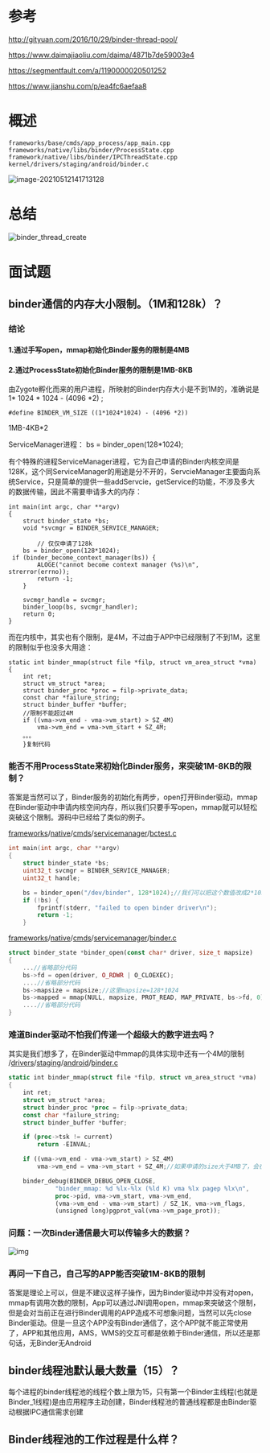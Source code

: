 # 参考

http://gityuan.com/2016/10/29/binder-thread-pool/



https://www.daimajiaoliu.com/daima/4871b7de59003e4



https://segmentfault.com/a/1190000020501252

https://www.jianshu.com/p/ea4fc6aefaa8





# 概述

```
frameworks/base/cmds/app_process/app_main.cpp
frameworks/native/libs/binder/ProcessState.cpp
framework/native/libs/binder/IPCThreadState.cpp
kernel/drivers/staging/android/binder.c
```



![image-20210512141713128](https://cdn.jsdelivr.net/gh/wp3355168/Typora-Picgo-Gitee/img/20210512141713.png)



# 总结



![binder_thread_create](https://cdn.jsdelivr.net/gh/wp3355168/Typora-Picgo-Gitee/img/20210404224753.jpg)

# 面试题

## binder通信的内存大小限制。（1M和128k）？

### 结论

#### 1.通过手写open，mmap初始化Binder服务的限制是4MB

#### 2.通过ProcessState初始化Binder服务的限制是1MB-8KB





由Zygote孵化而来的用户进程，所映射的Binder内存大小是不到1M的，准确说是 1* 1024 * 1024 - (4096 *2) ;

```
#define BINDER_VM_SIZE ((1*1024*1024) - (4096 *2))
```

1MB-4KB*2





ServiceManager进程：    bs = binder_open(128*1024); 

有个特殊的进程ServiceManager进程，它为自己申请的Binder内核空间是128K，这个同ServiceManager的用途是分不开的，ServcieManager主要面向系统Service，只是简单的提供一些addServcie，getService的功能，不涉及多大的数据传输，因此不需要申请多大的内存：

```
int main(int argc, char **argv)
{
    struct binder_state *bs;
    void *svcmgr = BINDER_SERVICE_MANAGER;

        // 仅仅申请了128k
    bs = binder_open(128*1024);
 if (binder_become_context_manager(bs)) {
        ALOGE("cannot become context manager (%s)\n", strerror(errno));
        return -1;
    }

    svcmgr_handle = svcmgr;
    binder_loop(bs, svcmgr_handler);
    return 0;
}    
```



而在内核中，其实也有个限制，是4M，不过由于APP中已经限制了不到1M，这里的限制似乎也没多大用途：

```
static int binder_mmap(struct file *filp, struct vm_area_struct *vma)
{
    int ret;
    struct vm_struct *area;
    struct binder_proc *proc = filp->private_data;
    const char *failure_string;
    struct binder_buffer *buffer;
    //限制不能超过4M
    if ((vma->vm_end - vma->vm_start) > SZ_4M)
        vma->vm_end = vma->vm_start + SZ_4M;
    。。。
    }复制代码
```



### 能否不用ProcessState来初始化Binder服务，来突破1M-8KB的限制？

答案是当然可以了，Binder服务的初始化有两步，open打开Binder驱动，mmap在Binder驱动中申请内核空间内存，所以我们只要手写open，mmap就可以轻松突破这个限制。源码中已经给了类似的例子。

[frameworks](https://links.jianshu.com/go?to=http%3A%2F%2Fandroidxref.com%2F9.0.0_r3%2Fxref%2Fframeworks%2F)/[native](https://links.jianshu.com/go?to=http%3A%2F%2Fandroidxref.com%2F9.0.0_r3%2Fxref%2Fframeworks%2Fnative%2F)/[cmds](https://links.jianshu.com/go?to=http%3A%2F%2Fandroidxref.com%2F9.0.0_r3%2Fxref%2Fframeworks%2Fnative%2Fcmds%2F)/[servicemanager](https://links.jianshu.com/go?to=http%3A%2F%2Fandroidxref.com%2F9.0.0_r3%2Fxref%2Fframeworks%2Fnative%2Fcmds%2Fservicemanager%2F)/[bctest.c](https://links.jianshu.com/go?to=http%3A%2F%2Fandroidxref.com%2F9.0.0_r3%2Fxref%2Fframeworks%2Fnative%2Fcmds%2Fservicemanager%2Fbctest.c)



```cpp
int main(int argc, char **argv)
{
    struct binder_state *bs;
    uint32_t svcmgr = BINDER_SERVICE_MANAGER;
    uint32_t handle;

    bs = binder_open("/dev/binder", 128*1024);//我们可以把这个数值改成2*1024*1024就可以突破这个限制了
    if (!bs) {
        fprintf(stderr, "failed to open binder driver\n");
        return -1;
    }
```

[frameworks](https://links.jianshu.com/go?to=http%3A%2F%2Fandroidxref.com%2F9.0.0_r3%2Fxref%2Fframeworks%2F)/[native](https://links.jianshu.com/go?to=http%3A%2F%2Fandroidxref.com%2F9.0.0_r3%2Fxref%2Fframeworks%2Fnative%2F)/[cmds](https://links.jianshu.com/go?to=http%3A%2F%2Fandroidxref.com%2F9.0.0_r3%2Fxref%2Fframeworks%2Fnative%2Fcmds%2F)/[servicemanager](https://links.jianshu.com/go?to=http%3A%2F%2Fandroidxref.com%2F9.0.0_r3%2Fxref%2Fframeworks%2Fnative%2Fcmds%2Fservicemanager%2F)/[binder.c](https://links.jianshu.com/go?to=http%3A%2F%2Fandroidxref.com%2F9.0.0_r3%2Fxref%2Fframeworks%2Fnative%2Fcmds%2Fservicemanager%2Fbinder.c)



```rust
struct binder_state *binder_open(const char* driver, size_t mapsize)
{
    ...//省略部分代码
    bs->fd = open(driver, O_RDWR | O_CLOEXEC);
    ....//省略部分代码
    bs->mapsize = mapsize;//这里mapsize=128*1024
    bs->mapped = mmap(NULL, mapsize, PROT_READ, MAP_PRIVATE, bs->fd, 0);
    ....//省略部分代码
}
```



### 难道Binder驱动不怕我们传递一个超级大的数字进去吗？

其实是我们想多了，在Binder驱动中mmap的具体实现中还有一个4M的限制
 /[drivers](https://links.jianshu.com/go?to=http%3A%2F%2Fandroidxref.com%2Fkernel_3.18%2Fxref%2Fdrivers%2F)/[staging](https://links.jianshu.com/go?to=http%3A%2F%2Fandroidxref.com%2Fkernel_3.18%2Fxref%2Fdrivers%2Fstaging%2F)/[android](https://links.jianshu.com/go?to=http%3A%2F%2Fandroidxref.com%2Fkernel_3.18%2Fxref%2Fdrivers%2Fstaging%2Fandroid%2F)/[binder.c](https://links.jianshu.com/go?to=http%3A%2F%2Fandroidxref.com%2Fkernel_3.18%2Fxref%2Fdrivers%2Fstaging%2Fandroid%2Fbinder.c)



```rust
static int binder_mmap(struct file *filp, struct vm_area_struct *vma)
{
    int ret;
    struct vm_struct *area;
    struct binder_proc *proc = filp->private_data;
    const char *failure_string;
    struct binder_buffer *buffer;

    if (proc->tsk != current)
        return -EINVAL;

    if ((vma->vm_end - vma->vm_start) > SZ_4M)
        vma->vm_end = vma->vm_start + SZ_4M;//如果申请的size大于4MB了，会在驱动中被修改成4MB

    binder_debug(BINDER_DEBUG_OPEN_CLOSE,
             "binder_mmap: %d %lx-%lx (%ld K) vma %lx pagep %lx\n",
             proc->pid, vma->vm_start, vma->vm_end,
             (vma->vm_end - vma->vm_start) / SZ_1K, vma->vm_flags,
             (unsigned long)pgprot_val(vma->vm_page_prot));
```



### 问题：一次Binder通信最大可以传输多大的数据？

![img](https://cdn.jsdelivr.net/gh/wp3355168/Typora-Picgo-Gitee/img/20210512143052)



### 再问一下自己，自己写的APP能否突破1M-8KB的限制

答案是理论上可以，但是不建议这样子操作，因为Binder驱动中并没有对open，mmap有调用次数的限制，App可以通过JNI调用open，mmap来突破这个限制，但是会对当前正在进行Binder调用的APP造成不可想象问题，当然可以先close Binder驱动。但是一旦这个APP没有Binder通信了，这个APP就不能正常使用了，APP和其他应用，AMS，WMS的交互可都是依赖于Binder通信，所以还是那句话，无Binder无Android







## binder线程池默认最大数量（15）？

每个进程的binder线程池的线程个数上限为15，只有第一个Binder主线程(也就是Binder_1线程)是由应用程序主动创建，Binder线程池的普通线程都是由Binder驱动根据IPC通信需求创建



## Binder线程池的工作过程是什么样？


